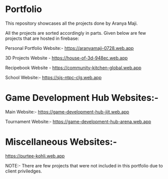 # Portfolio
This repository showcases all the projects done by Aranya Maji.

All the projects are sorted accordingly in parts. Given below are few projects that are hosted in firebase:

Personal Portfolio Website:- https://aranyamaji-0728.web.app

3D Projects Website - https://house-of-3d-948ec.web.app

Recipebook Website - https://community-kitchen-global.web.app

School Website:- https://sjs-ntpc-clg.web.app

# Game Development Hub Websites:-

Main Website:- https://game-development-hub-jiit.web.app

Tournament Website:- https://game-development-hub-arena.web.app

# Miscellaneous Websites:-

https://purtee-kohli.web.app

NOTE:- There are few projects that were not included in this portfolio due to client priviledges.
